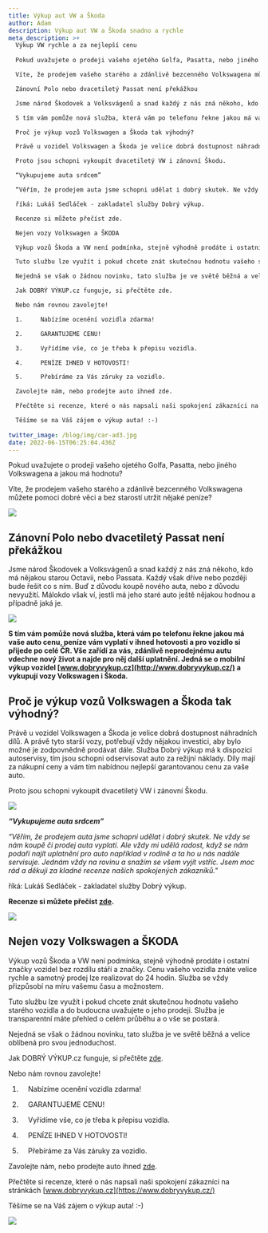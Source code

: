 ```yaml
---
title: Výkup aut VW a Škoda
author: Adam
description: Výkup aut VW a Škoda snadno a rychle
meta_description: >+
  Výkup VW rychle a za nejlepší cenu
   
  Pokud uvažujete o prodeji vašeho ojetého Golfa, Pasatta, nebo jiného Volkswagena a jakou má hodnotu? 

  Víte, že prodejem vašeho starého a zdánlivě bezcenného Volkswagena můžete pomoci dobré věci a bez starostí utržit nějaké peníze?

  Zánovní Polo nebo dvacetiletý Passat není překážkou

  Jsme národ Škodovek a Volksvágenů a snad každý z nás zná někoho, kdo má nějakou starou Octavii, nebo Passata. Každý však dříve nebo později bude řešit co s ním. Buď z důvodu koupě nového auta, nebo z důvodu nevyužití. Málokdo však ví, jestli má jeho staré auto ještě nějakou hodnou a případně jaká je. 

  S tím vám pomůže nová služba, která vám po telefonu řekne jakou má vaše auto cenu, peníze vám vyplatí v ihned hotovosti a pro vozidlo si přijede po celé ČR. Vše zařídí za vás, zdánlivě neprodejnému autu vdechne nový život a najde pro něj další uplatnění. Jedná se o mobilní výkup vozidel www.dobryvykup.cz a vykupují vozy Volswagen a Škoda po celé ČR.  

  Proč je výkup vozů Volkswagen a Škoda tak výhodný?

  Právě u vozidel Volkswagen a Škoda je velice dobrá dostupnost náhradních dílů. A právě tyto starší vozy, potřebují vždy nějakou investici, aby bylo možné je zodpovnědně prodávat dále. Služba Dobrý výkup má k dispozici autoservisy, tím jsou schopni odservisovat auto za režijní náklady. Díly mají za nákupní ceny a vám tím nabídnou nejlepší garantovanou cenu za vaše auto.

  Proto jsou schopni vykoupit dvacetiletý VW i zánovní Škodu. 

  “Vykupujeme auta srdcem”

  “Věřím, že prodejem auta jsme schopni udělat i dobrý skutek. Ne vždy se nám koupě či prodej auta vyplatí. Ale vždy mi udělá radost, když se nám podaří najít uplatnění pro auto například v rodině a ta ho u nás nadále servisuje. Jednám vždy na rovinu a snažím se všem vyjít vstříc. Jsem moc rád a děkuji za kladné recenze našich spokojených zákazníků."

  říká: Lukáš Sedláček - zakladatel služby Dobrý výkup.

  Recenze si můžete přečíst zde. 

  Nejen vozy Volkswagen a ŠKODA

  Výkup vozů Škoda a VW není podmínka, stejně výhodně prodáte i ostatní značky vozidel bez rozdílu stáří a značky. Cenu vašeho vozidla znáte velice rychle a samotný prodej lze realizovat do 24 hodin. Služba se vždy přizpůsobí na míru vašemu času a možnostem.

  Tuto službu lze využít i pokud chcete znát skutečnou hodnotu vašeho starého vozidla a do budoucna uvažujete o jeho prodeji. Služba je transparentní máte přehled o celém průběhu a o vše se postará. 

  Nejedná se však o žádnou novinku, tato služba je ve světě běžná a velice oblíbená pro svou jednoduchost.

  Jak DOBRÝ VÝKUP.cz funguje, si přečtěte zde.

  Nebo nám rovnou zavolejte!

  1.     Nabízíme ocenění vozidla zdarma!

  2.     GARANTUJEME CENU!

  3.     Vyřídíme vše, co je třeba k přepisu vozidla.

  4.     PENÍZE IHNED V HOTOVOSTI!

  5.     Přebíráme za Vás záruky za vozidlo.

  Zavolejte nám, nebo prodejte auto ihned zde.

  Přečtěte si recenze, které o nás napsali naši spokojení zákazníci na stránkách www.dobryvykup.cz

  Těšíme se na Váš zájem o výkup auta! :-)
   
twitter_image: /blog/img/car-ad3.jpg
date: 2022-06-15T06:25:04.436Z
---
```



Pokud uvažujete o prodeji vašeho ojetého Golfa, Pasatta, nebo jiného Volkswagena a jakou má hodnotu? 

Víte, že prodejem vašeho starého a zdánlivě bezcenného Volkswagena můžete pomoci dobré věci a bez starostí utržit nějaké peníze?

![](/blog/img/vw-old.jpg)

## Zánovní Polo nebo dvacetiletý Passat není překážkou

Jsme národ Škodovek a Volksvágenů a snad každý z nás zná někoho, kdo má nějakou starou Octavii, nebo Passata. Každý však dříve nebo později bude řešit co s ním. Buď z důvodu koupě nového auta, nebo z důvodu nevyužití. Málokdo však ví, jestli má jeho staré auto ještě nějakou hodnou a případně jaká je. 

![](/blog/img/money-3818438_1920.jpg)

**S tím vám pomůže nová služba, která vám po telefonu řekne jakou má vaše auto cenu, peníze vám vyplatí v ihned hotovosti a pro vozidlo si přijede po celé ČR. Vše zařídí za vás, zdánlivě neprodejnému autu vdechne nový život a najde pro něj další uplatnění. Jedná se o mobilní výkup vozidel [www.dobryvykup.cz](http://www.dobryvykup.cz/) a vykupují vozy Volkswagen i Škoda.**



## **Proč je výkup vozů Volkswagen a Škoda tak výhodný?**

Právě u vozidel Volkswagen a Škoda je velice dobrá dostupnost náhradních dílů. A právě tyto starší vozy, potřebují vždy nějakou investici, aby bylo možné je zodpovnědně prodávat dále. Služba Dobrý výkup má k dispozici autoservisy, tím jsou schopni odservisovat auto za režijní náklady. Díly mají za nákupní ceny a vám tím nabídnou nejlepší garantovanou cenu za vaše auto.

Proto jsou schopni vykoupit dvacetiletý VW i zánovní Škodu. 

![](/blog/img/4.jpg)

***“Vykupujeme auta srdcem”***

*“Věřím, že prodejem auta jsme schopni udělat i dobrý skutek. Ne vždy se nám koupě či prodej auta vyplatí. Ale vždy mi udělá radost, když se nám podaří najít uplatnění pro auto například v rodině a ta ho u nás nadále servisuje. Jednám vždy na rovinu a snažím se všem vyjít vstříc. Jsem moc rád a děkuji za kladné recenze našich spokojených zákazníků."*

říká: Lukáš Sedláček - zakladatel služby Dobrý výkup.

**Recenze si můžete přečíst [zde](http://www.dobryvykup.cz/).**

![](/blog/img/skoda-fabia-2000-2007-2.png)

## Nejen vozy Volkswagen a ŠKODA

Výkup vozů Škoda a VW není podmínka, stejně výhodně prodáte i ostatní značky vozidel bez rozdílu stáří a značky. Cenu vašeho vozidla znáte velice rychle a samotný prodej lze realizovat do 24 hodin. Služba se vždy přizpůsobí na míru vašemu času a možnostem.

Tuto službu lze využít i pokud chcete znát skutečnou hodnotu vašeho starého vozidla a do budoucna uvažujete o jeho prodeji. Služba je transparentní máte přehled o celém průběhu a o vše se postará. 

Nejedná se však o žádnou novinku, tato služba je ve světě běžná a velice oblíbená pro svou jednoduchost.

Jak DOBRÝ VÝKUP.cz funguje, si přečtěte [zde](https://www.dobryvykup.cz/blog/2021/06/mobiln%C3%AD-v%C3%BDkup-cesta-jak-nejl%C3%A9pe-prodat-auto).

Nebo nám rovnou zavolejte!

1.     Nabízíme ocenění vozidla zdarma!

2.     GARANTUJEME CENU!

3.     Vyřídíme vše, co je třeba k přepisu vozidla.

4.     PENÍZE IHNED V HOTOVOSTI!

5.     Přebíráme za Vás záruky za vozidlo.

Zavolejte nám, nebo prodejte auto ihned [zde](https://www.dobryvykup.cz/#bottom).



Přečtěte si recenze, které o nás napsali naši spokojení zákazníci na stránkách [www.dobryvykup.cz](https://www.dobryvykup.cz/)

Těšíme se na Váš zájem o výkup auta! :-)



<!--EndFragment-->

![](/blog/img/car-ad3.jpg)